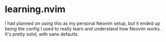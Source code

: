 # learning.nvim

I had planned on using this as my personal Neovim setup, but it ended up being the config I used to really learn and understand how Neovim works. It's pretty solid, with sane defaults.
